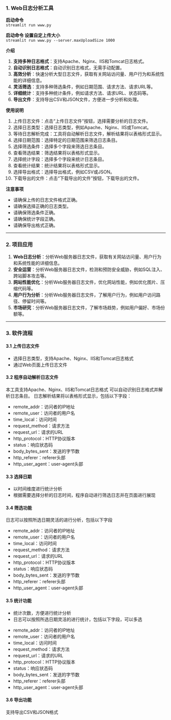 ### 1. Web日志分析工具

**启动命令**  
`streamlit run www.py`

**启动命令 设置自定上传大小**  
`streamlit run www.py --server.maxUploadSize 1000`


**介绍**
1. **支持多种日志格式**：支持Apache、Nginx、IIS和Tomcat日志格式。
2. **自动识别日志格式**：自动识别日志格式，无需手动配置。
3. **高效分析**：快速分析大型日志文件，获取有关网站访问量、用户行为和系统性能的详细信息。
4. **灵活筛选**：支持多种筛选条件，例如日期范围、请求方法、请求URL等。
5. **详细统计**：支持多种统计条件，例如请求方法、请求URL、状态码等。
6. **导出文件**：支持导出CSV和JSON文件，方便进一步分析和处理。

**使用说明**

1. 上传日志文件：点击“上传日志文件”按钮，选择需要分析的日志文件。
2. 选择日志类型：选择日志类型，例如Apache、Nginx、IIS或Tomcat。
3. 等待日志解析完成：工具将自动解析日志文件，解析结果将以表格形式显示。
4. 选择日期范围：选择特定的日期范围来筛选日志条目。
5. 选择筛选条件：选择多个字段来筛选日志条目。
6. 查看筛选结果：筛选结果将以表格形式显示。
7. 选择统计字段：选择多个字段来统计日志条目。
8. 查看统计结果：统计结果将以表格形式显示。
9. 选择导出格式：选择导出格式，例如CSV或JSON。
10. 下载导出的文件：点击“下载导出的文件”按钮，下载导出的文件。

**注意事项**

- 请确保上传的日志文件格式正确。
- 请确保选择正确的日志类型。
- 请确保筛选条件正确。
- 请确保统计字段正确。
- 请确保导出格式正确。

---
### 2. 项目应用

1. **Web日志分析**：分析Web服务器日志文件，获取有关网站访问量、用户行为和系统性能的详细信息。
2. **安全运营**：分析Web服务器日志文件，检测和预防安全威胁，例如SQL注入、跨站脚本攻击等。
3. **网站性能优化**：分析Web服务器日志文件，优化网站性能，例如优化图片、压缩代码等。
4. **用户行为分析**：分析Web服务器日志文件，了解用户行为，例如用户访问路径、停留时间等。
5. **市场研究**：分析Web服务器日志文件，了解市场趋势，例如用户偏好、市场份额等。

---

### 3. 软件流程

#### 3.1 上传日志文件

* 选择日志类型，支持Apache、Nginx、IIS和Tomcat日志格式
* 通过Web页面上传日志文件

#### 3.2 程序自动解析日志文件

本工具支持Apache、Nginx、IIS和Tomcat日志格式
可以自动识别日志格式并解析日志条目。
日志解析结果将以表格形式显示，包括以下字段：

- remote_addr：访问者的IP地址
- remote_user：访问者的用户名
- time_local：访问时间
- request_method：请求方法
- request_url：请求的URL
- http_protocol：HTTP协议版本
- status：响应状态码
- body_bytes_sent：发送的字节数
- http_referer：referer头部
- http_user_agent：user-agent头部

#### 3.3 选择日期

* 以时间维度进行统计分析
* 根据需要选择分析的日志时间，程序自动进行筛选日志并在页面进行展现

#### 3.4 筛选功能

日志可以按照所选日期灵活的进行分析，包括以下字段

- remote_addr：访问者的IP地址
- remote_user：访问者的用户名
- time_local：访问时间
- request_method：请求方法
- request_url：请求的URL
- http_protocol：HTTP协议版本
- status：响应状态码
- body_bytes_sent：发送的字节数
- http_referer：referer头部
- http_user_agent：user-agent头部
#### 3.5 统计功能

* 统计次数，方便进行统计分析
* 日志可以按照所选日期灵活的进行统计，包括以下字段，可以多选

- remote_addr：访问者的IP地址
- remote_user：访问者的用户名
- time_local：访问时间
- request_method：请求方法
- request_url：请求的URL
- http_protocol：HTTP协议版本
- status：响应状态码
- body_bytes_sent：发送的字节数
- http_referer：referer头部
- http_user_agent：user-agent头部


#### 3.6 导出功能

支持导出CSV和JSON格式
